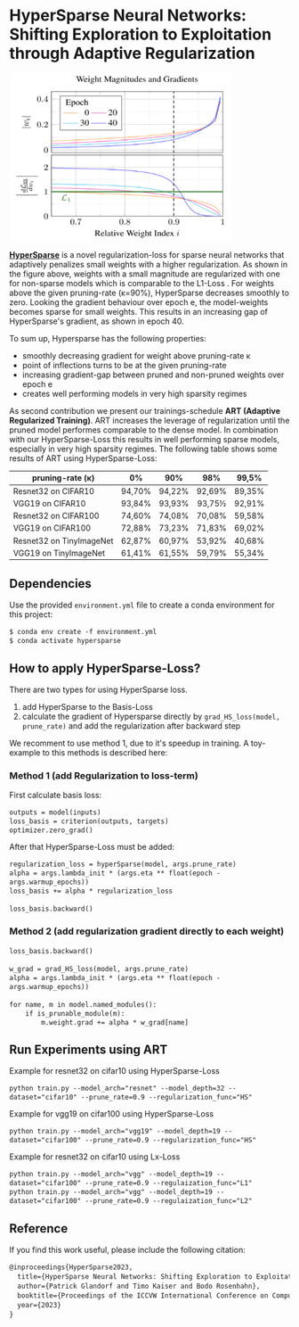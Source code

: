 
# HyperSparse Neural Networks: Shifting Exploration to Exploitation through Adaptive Regularization 

<img src="fig/HyperSparseGradient.png"  width="400" height="300">


<b>[HyperSparse](https://arxiv.org/pdf/2308.07163)</b> is a novel regularization-loss for sparse neural networks that adaptively penalizes small weights with a higher regularization.
As shown in the figure above, weights with a small magnitude are regularized with one for non-sparse models which is comparable to the L1-Loss .
For weights above the given pruning-rate (&kappa;=90%), HyperSparse decreases smoothly to zero.
Looking the gradient behaviour over epoch e, the model-weights becomes sparse for small weights.
This results in an increasing gap of HyperSparse's gradient, as shown in epoch 40.

To sum up, Hypersparse has the following properties:
- smoothly decreasing gradient for weight above pruning-rate &kappa;
- point of inflections turns to be at the given pruning-rate 
- increasing gradient-gap between pruned and non-pruned weights over epoch e
- creates well performing models in very high sparsity regimes 


As second contribution we present our trainings-schedule <b>ART (Adaptive Regularized Training)</b>.
ART increases the leverage of regularization until the pruned model performes comparable to the dense model.
In combination with our HyperSparse-Loss this results in well performing sparse models, especially in very high sparsity regimes.
The following table shows some results of ART using HyperSparse-Loss:

 | pruning-rate (&kappa;)   |   0%   |  90%   |  98%   | 99,5%  |
 |--------------------------|:------:|:------:|:------:|:------:|
 | Resnet32 on CIFAR10      | 94,70% | 94,22% | 92,69% | 89,35% | 
 | VGG19    on CIFAR10      | 93,84% | 93,93% | 93,75½ | 92,91% | 
 | Resnet32 on CIFAR100     | 74,60% | 74,08% | 70,08% | 59,58% | 
 | VGG19    on CIFAR100     | 72,88% | 73,23% | 71,83% | 69,02% | 
 | Resnet32 on TinyImageNet | 62,87% | 60,97% | 53,92% | 40,68% | 
 | VGG19    on TinyImageNet | 61,41% | 61,55% | 59,79% | 55,34% |




## Dependencies
Use the provided `environment.yml` file to create a conda environment for this project: 

```
$ conda env create -f environment.yml
$ conda activate hypersparse
```

## How to apply HyperSparse-Loss?

There are two types for using HyperSparse loss. 
1. add HyperSparse to the Basis-Loss
2. calculate the gradient of Hypersparse directly by `grad_HS_loss(model, prune_rate)` and add the regularization after backward step 

We recomment to use method 1, due to it's speedup in training.
A toy-example to this methods is described here:

### Method 1 (add Regularization to loss-term)
First calculate basis loss:
```
outputs = model(inputs)
loss_basis = criterion(outputs, targets)
optimizer.zero_grad()
```

After that HyperSparse-Loss must be added:
```
regularization_loss = hyperSparse(model, args.prune_rate)
alpha = args.lambda_init * (args.eta ** float(epoch - args.warmup_epochs))
loss_basis += alpha * regularization_loss

loss_basis.backward()
```

### Method 2 (add regularization gradient directly to each weight)

```
loss_basis.backward()

w_grad = grad_HS_loss(model, args.prune_rate)
alpha = args.lambda_init * (args.eta ** float(epoch - args.warmup_epochs))

for name, m in model.named_modules():
    if is_prunable_module(m):
        m.weight.grad += alpha * w_grad[name]
```

## Run Experiments using ART

Example for resnet32 on cifar10 using HyperSparse-Loss 

```
python train.py --model_arch="resnet" --model_depth=32 --dataset="cifar10" --prune_rate=0.9 --regularization_func="HS"
```

Example for vgg19 on cifar100 using HyperSparse-Loss 

```
python train.py --model_arch="vgg19" --model_depth=19 --dataset="cifar100" --prune_rate=0.9 --regularization_func="HS"
```

Example for resnet32 on cifar10 using Lx-Loss 

```
python train.py --model_arch="vgg" --model_depth=19 --dataset="cifar100" --prune_rate=0.9 --regulaization_func="L1"
python train.py --model_arch="vgg" --model_depth=19 --dataset="cifar100" --prune_rate=0.9 --regulaization_func="L2"
```


## Reference

If you find this work useful, please include the following citation:

```latex
@inproceedings{HyperSparse2023,
  title={HyperSparse Neural Networks: Shifting Exploration to Exploitation through Adaptive Regularization},
  author={Patrick Glandorf and Timo Kaiser and Bodo Rosenhahn},
  booktitle={Proceedings of the ICCVW International Conference on Computer Vision Workshop 2023},
  year={2023}
}
```